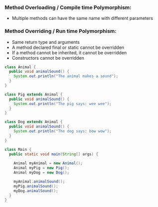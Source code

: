 ### Method Overloading / Compile time Polymorphism:

- Multiple methods can have the same name with different parameters



### Method Overriding / Run time Polymorphism:

- Same return type and arguments
- A method declared final or static cannot be overridden
- If a method cannot be inherited, it cannot be overridden
- Constructors cannot be overridden

```java
class Animal {
  public void animalSound() {
    System.out.println("The animal makes a sound");
  }
}

class Pig extends Animal {
  public void animalSound() {
    System.out.println("The pig says: wee wee");
  }
}

class Dog extends Animal {
  public void animalSound() {
    System.out.println("The dog says: bow wow");
  }
}

class Main {
  public static void main(String[] args) {
    
    Animal myAnimal = new Animal();  
    Animal myPig = new Pig(); 
    Animal myDog = new Dog();  

    myAnimal.animalSound();
    myPig.animalSound();
    myDog.animalSound();
  }
}
```